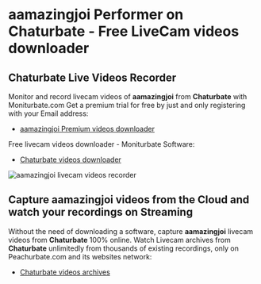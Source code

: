 # aamazingjoi Performer on Chaturbate - Free LiveCam videos downloader

## Chaturbate Live Videos Recorder

Monitor and record livecam videos of **aamazingjoi** from **Chaturbate** with Moniturbate.com
Get a premium trial for free by just and only registering with your Email address:
* [aamazingjoi Premium videos downloader](https://moniturbate.com/request-demo-licence-key.html)

Free livecam videos downloader - Moniturbate Software:
* [Chaturbate videos downloader](https://moniturbate.com/moniturbate-download-software.html)

![aamazingjoi livecam videos recorder](https://peachurnet.com/templates/moniturbate-software.png)


## Capture aamazingjoi videos from the Cloud and watch your recordings on Streaming

Without the need of downloading a software, capture **aamazingjoi** livecam videos from **Chaturbate** 100% online.
Watch Livecam archives from **Chaturbate** unlimitedly from thousands of existing recordings, only on Peachurbate.com and its websites network:
* [Chaturbate videos archives](https://peachurnet.com/)